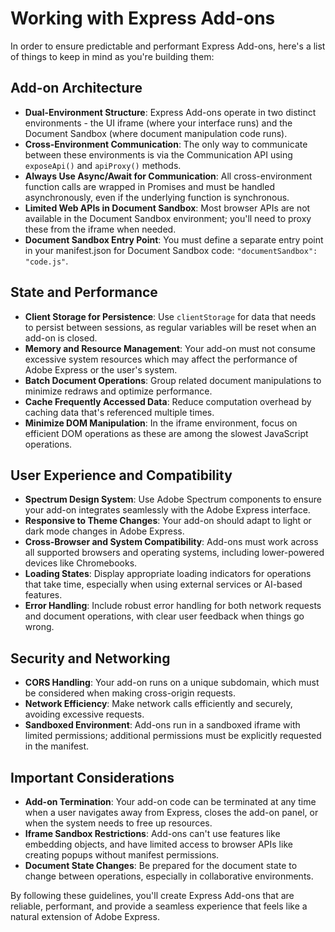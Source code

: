 # Working with Express Add-ons

In order to ensure predictable and performant Express Add-ons, here's a list of things to keep in mind as you're building them:

## Add-on Architecture

- **Dual-Environment Structure**: Express Add-ons operate in two distinct environments - the UI iframe (where your interface runs) and the Document Sandbox (where document manipulation code runs).
- **Cross-Environment Communication**: The only way to communicate between these environments is via the Communication API using `exposeApi()` and `apiProxy()` methods.
- **Always Use Async/Await for Communication**: All cross-environment function calls are wrapped in Promises and must be handled asynchronously, even if the underlying function is synchronous.
- **Limited Web APIs in Document Sandbox**: Most browser APIs are not available in the Document Sandbox environment; you'll need to proxy these from the iframe when needed.
- **Document Sandbox Entry Point**: You must define a separate entry point in your manifest.json for Document Sandbox code: `"documentSandbox": "code.js"`.

## State and Performance

- **Client Storage for Persistence**: Use `clientStorage` for data that needs to persist between sessions, as regular variables will be reset when an add-on is closed.
- **Memory and Resource Management**: Your add-on must not consume excessive system resources which may affect the performance of Adobe Express or the user's system.
- **Batch Document Operations**: Group related document manipulations to minimize redraws and optimize performance.
- **Cache Frequently Accessed Data**: Reduce computation overhead by caching data that's referenced multiple times.
- **Minimize DOM Manipulation**: In the iframe environment, focus on efficient DOM operations as these are among the slowest JavaScript operations.

## User Experience and Compatibility

- **Spectrum Design System**: Use Adobe Spectrum components to ensure your add-on integrates seamlessly with the Adobe Express interface.
- **Responsive to Theme Changes**: Your add-on should adapt to light or dark mode changes in Adobe Express.
- **Cross-Browser and System Compatibility**: Add-ons must work across all supported browsers and operating systems, including lower-powered devices like Chromebooks.
- **Loading States**: Display appropriate loading indicators for operations that take time, especially when using external services or AI-based features.
- **Error Handling**: Include robust error handling for both network requests and document operations, with clear user feedback when things go wrong.

## Security and Networking

- **CORS Handling**: Your add-on runs on a unique subdomain, which must be considered when making cross-origin requests.
- **Network Efficiency**: Make network calls efficiently and securely, avoiding excessive requests.
- **Sandboxed Environment**: Add-ons run in a sandboxed iframe with limited permissions; additional permissions must be explicitly requested in the manifest.

## Important Considerations

- **Add-on Termination**: Your add-on code can be terminated at any time when a user navigates away from Express, closes the add-on panel, or when the system needs to free up resources.
- **Iframe Sandbox Restrictions**: Add-ons can't use features like embedding objects, and have limited access to browser APIs like creating popups without manifest permissions.
- **Document State Changes**: Be prepared for the document state to change between operations, especially in collaborative environments.

By following these guidelines, you'll create Express Add-ons that are reliable, performant, and provide a seamless experience that feels like a natural extension of Adobe Express.

